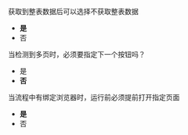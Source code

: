 获取到整表数据后可以选择不获取整表数据

- **是**
- 否

当检测到多页时，必须要指定下一个按钮吗？

- 是
- **否**

当流程中有绑定浏览器时，运行前必须提前打开指定页面

- **是**
- 否
